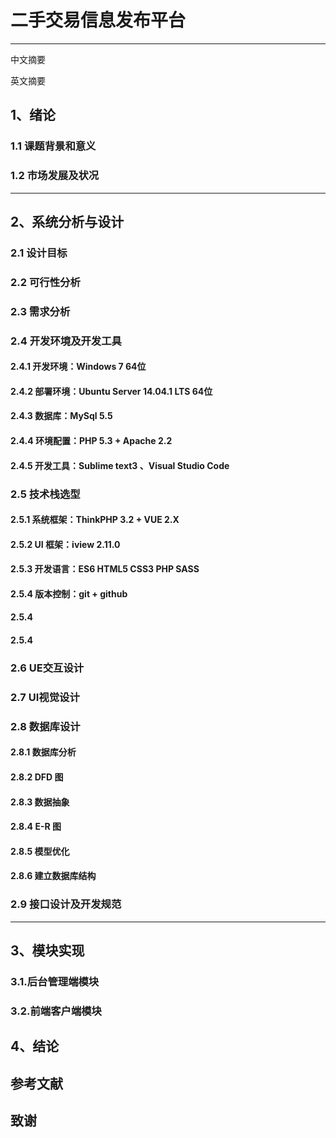# 二手交易信息发布平台

---

中文摘要

英文摘要

## 1、绪论

### 1.1 课题背景和意义

### 1.2 市场发展及状况

---

## 2、系统分析与设计

### 2.1 设计目标

### 2.2 可行性分析

### 2.3 需求分析

### 2.4 开发环境及开发工具

#### 2.4.1 开发环境：Windows 7 64位

#### 2.4.2 部署环境：Ubuntu Server 14.04.1 LTS 64位

#### 2.4.3 数据库：MySql 5.5

#### 2.4.4 环境配置：PHP 5.3 + Apache 2.2

#### 2.4.5 开发工具：Sublime text3 、Visual Studio Code

### 2.5 技术栈选型

#### 2.5.1 系统框架：ThinkPHP 3.2 + VUE 2.X

#### 2.5.2 UI 框架：iview 2.11.0

#### 2.5.3 开发语言：ES6 HTML5 CSS3 PHP SASS

#### 2.5.4 版本控制：git + github

#### 2.5.4 

#### 2.5.4 

### 2.6 UE交互设计

### 2.7 UI视觉设计

### 2.8 数据库设计

#### 2.8.1 数据库分析

#### 2.8.2 DFD 图

#### 2.8.3 数据抽象

#### 2.8.4 E-R 图

#### 2.8.5 模型优化

#### 2.8.6 建立数据库结构

### 2.9 接口设计及开发规范

---

## 3、模块实现

### 3.1.后台管理端模块

### 3.2.前端客户端模块

## 4、结论

## 参考文献

## 致谢